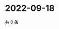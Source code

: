 # 2022-09-18

共 0 条

<!-- BEGIN WEIBO -->
<!-- 最后更新时间 Sun Sep 18 2022 02:03:48 GMT+0800 (China Standard Time) -->

<!-- END WEIBO -->
